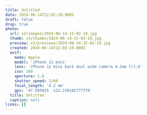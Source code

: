 ```yaml
---
title: Untitled
date: 2024-06-14T22:02:19.000Z
draft: false
drop: true
photo:
  url: s3/images/2024-06-14-15-02-19.jpg
  thumb: s3/thumbs/2024-06-14-15-02-19.jpg
  preview: s3/previews/2024-06-14-15-02-19.jpg
  created: 2024-06-14T22:02:19.000Z
  exif:
    make: Apple
    model: 'iPhone 12 mini'
    lens: 'iPhone 12 mini back dual wide camera 4.2mm f/1.6'
    iso: 160
    aperture: 1.6
    shutter_speed: 1/60
    focal_length: '4.2 mm'
    gps: '47.585025 -122.230102777778'
  title: Untitled
  caption: null
links: []
---
```

